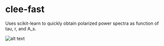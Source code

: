 # clee-fast
Uses scikit-learn to quickly obtain polarized power spectra as function of tau, r, and A_s.

![alt text](https://github.com/pqrs6/clee-fast/blob/master/estimate_accuracy.png "dummy text")

